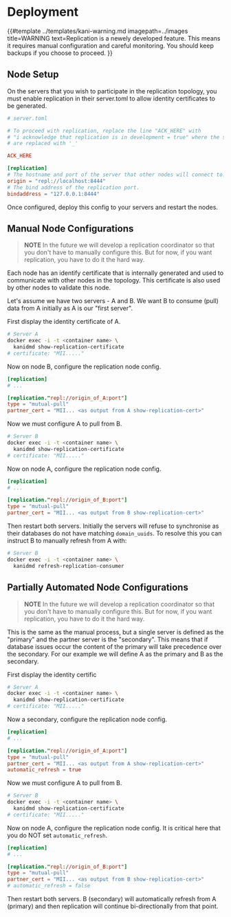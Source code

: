 # Deployment

<!-- deno-fmt-ignore-start -->

{{#template ../templates/kani-warning.md
imagepath=../images
title=WARNING
text=Replication is a newely developed feature. This means it requires manual configuration and careful monitoring. You should keep backups if you choose to proceed.
}}

<!-- deno-fmt-ignore-end -->

## Node Setup

On the servers that you wish to participate in the replication topology, you must enable replication
in their server.toml to allow identity certificates to be generated.

```toml
# server.toml

# To proceed with replication, replace the line "ACK_HERE" with
# "i acknowledge that replication is in development = true" where the spaces
# are replaced with '_'

ACK_HERE

[replication]
# The hostname and port of the server that other nodes will connect to.
origin = "repl://localhost:8444"
# The bind address of the replication port.
bindaddress = "127.0.0.1:8444"
```

Once configured, deploy this config to your servers and restart the nodes.

## Manual Node Configurations

> **NOTE** In the future we will develop a replication coordinator so that you don't have to
> manually configure this. But for now, if you want replication, you have to do it the hard way.

Each node has an identify certificate that is internally generated and used to communicate with
other nodes in the topology. This certificate is also used by other nodes to validate this node.

Let's assume we have two servers - A and B. We want B to consume (pull) data from A initially as A
is our "first server".

First display the identity certificate of A.

```bash
# Server A
docker exec -i -t <container name> \
  kanidmd show-replication-certificate
# certificate: "MII....."
```

Now on node B, configure the replication node config.

```toml
[replication]
# ...

[replication."repl://origin_of_A:port"]
type = "mutual-pull"
partner_cert = "MII... <as output from A show-replication-cert>"
```

Now we must configure A to pull from B.

```bash
# Server B
docker exec -i -t <container name> \
  kanidmd show-replication-certificate
# certificate: "MII....."
```

Now on node A, configure the replication node config.

```toml
[replication]
# ...

[replication."repl://origin_of_B:port"]
type = "mutual-pull"
partner_cert = "MII... <as output from B show-replication-cert>"
```

Then restart both servers. Initially the servers will refuse to synchronise as their databases do
not have matching `domain_uuids`. To resolve this you can instruct B to manually refresh from A
with:

```bash
# Server B
docker exec -i -t <container name> \
  kanidmd refresh-replication-consumer
```

## Partially Automated Node Configurations

> **NOTE** In the future we will develop a replication coordinator so that you don't have to
> manually configure this. But for now, if you want replication, you have to do it the hard way.

This is the same as the manual process, but a single server is defined as the "primary" and the
partner server is the "secondary". This means that if database issues occur the content of the
primary will take precedence over the secondary. For our example we will define A as the primary and
B as the secondary.

First display the identity certific

```bash
# Server A
docker exec -i -t <container name> \
  kanidmd show-replication-certificate
# certificate: "MII....."
```

Now a secondary, configure the replication node config.

```toml
[replication]
# ...

[replication."repl://origin_of_A:port"]
type = "mutual-pull"
partner_cert = "MII... <as output from A show-replication-cert>"
automatic_refresh = true
```

Now we must configure A to pull from B.

```bash
# Server B
docker exec -i -t <container name> \
  kanidmd show-replication-certificate
# certificate: "MII....."
```

Now on node A, configure the replication node config. It is critical here that you do NOT set
`automatic_refresh`.

```toml
[replication]
# ...

[replication."repl://origin_of_B:port"]
type = "mutual-pull"
partner_cert = "MII... <as output from B show-replication-cert>"
# automatic_refresh = false
```

Then restart both servers. B (secondary) will automatically refresh from A (primary) and then
replication will continue bi-directionally from that point.
